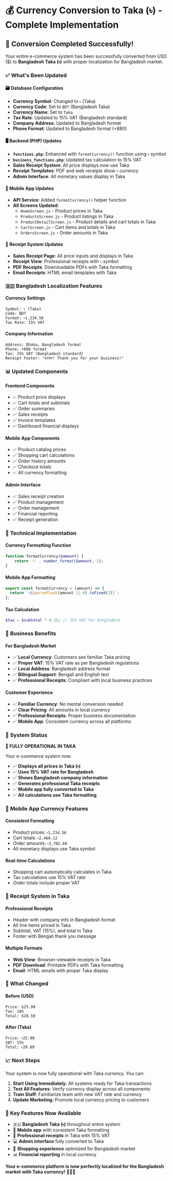 # 💰 Currency Conversion to Taka (৳) - Complete Implementation

## 🎉 Conversion Completed Successfully!

Your entire e-commerce system has been successfully converted from USD ($) to **Bangladesh Taka (৳)** with proper localization for Bangladesh market.

### ✅ **What's Been Updated**

#### 🗃️ **Database Configuration**
- **Currency Symbol**: Changed to `৳` (Taka)
- **Currency Code**: Set to `BDT` (Bangladesh Taka)
- **Currency Name**: Set to `Taka`
- **Tax Rate**: Updated to 15% VAT (Bangladesh standard)
- **Company Address**: Updated to Bangladesh format
- **Phone Format**: Updated to Bangladesh format (+880)

#### 🖥️ **Backend (PHP) Updates**
- **`functions.php`**: Enhanced with `formatCurrency()` function using ৳ symbol
- **`business_functions.php`**: Updated tax calculation to 15% VAT
- **Sales Receipt System**: All price displays now use Taka
- **Receipt Templates**: PDF and web receipts show ৳ currency
- **Admin Interface**: All monetary values display in Taka

#### 📱 **Mobile App Updates**
- **API Service**: Added `formatCurrency()` helper function
- **All Screens Updated**:
  - `HomeScreen.js` - Product prices in Taka
  - `ProductsScreen.js` - Product listings in Taka
  - `ProductDetailScreen.js` - Product details and cart totals in Taka
  - `CartScreen.js` - Cart items and totals in Taka
  - `OrdersScreen.js` - Order amounts in Taka

#### 🧾 **Receipt System Updates**
- **Sales Receipt Page**: All price inputs and displays in Taka
- **Receipt View**: Professional receipts with ৳ symbol
- **PDF Receipts**: Downloadable PDFs with Taka formatting
- **Email Receipts**: HTML email templates with Taka

### 🇧🇩 **Bangladesh Localization Features**

#### **Currency Settings**
```
Symbol: ৳ (Taka)
Code: BDT
Format: ৳1,234.56
Tax Rate: 15% VAT
```

#### **Company Information**
```
Address: Dhaka, Bangladesh format
Phone: +880 format
Tax: 15% VAT (Bangladesh standard)
Receipt Footer: "ধন্যবাদ! Thank you for your business!"
```

### 📊 **Updated Components**

#### **Frontend Components**
- ✅ Product price displays
- ✅ Cart totals and subtotals
- ✅ Order summaries
- ✅ Sales receipts
- ✅ Invoice templates
- ✅ Dashboard financial displays

#### **Mobile App Components**
- ✅ Product catalog prices
- ✅ Shopping cart calculations
- ✅ Order history amounts
- ✅ Checkout totals
- ✅ All currency formatting

#### **Admin Interface**
- ✅ Sales receipt creation
- ✅ Product management
- ✅ Order management
- ✅ Financial reporting
- ✅ Receipt generation

### 🔧 **Technical Implementation**

#### **Currency Formatting Function**
```php
function formatCurrency($amount) {
    return '৳' . number_format($amount, 2);
}
```

#### **Mobile App Formatting**
```javascript
export const formatCurrency = (amount) => {
  return `৳${parseFloat(amount || 0).toFixed(2)}`;
};
```

#### **Tax Calculation**
```php
$tax = $subtotal * 0.15; // 15% VAT for Bangladesh
```

### 💼 **Business Benefits**

#### **For Bangladesh Market**
- ✅ **Local Currency**: Customers see familiar Taka pricing
- ✅ **Proper VAT**: 15% VAT rate as per Bangladesh regulations
- ✅ **Local Address**: Bangladesh address format
- ✅ **Bilingual Support**: Bengali and English text
- ✅ **Professional Receipts**: Compliant with local business practices

#### **Customer Experience**
- ✅ **Familiar Currency**: No mental conversion needed
- ✅ **Clear Pricing**: All amounts in local currency
- ✅ **Professional Receipts**: Proper business documentation
- ✅ **Mobile App**: Consistent currency across all platforms

### 🚀 **System Status**

**🎉 FULLY OPERATIONAL IN TAKA**

Your e-commerce system now:
- ✅ **Displays all prices in Taka (৳)**
- ✅ **Uses 15% VAT rate for Bangladesh**
- ✅ **Shows Bangladesh company information**
- ✅ **Generates professional Taka receipts**
- ✅ **Mobile app fully converted to Taka**
- ✅ **All calculations use Taka formatting**

### 📱 **Mobile App Currency Features**

#### **Consistent Formatting**
- Product prices: `৳1,234.56`
- Cart totals: `৳2,468.12`
- Order amounts: `৳3,702.68`
- All monetary displays use Taka symbol

#### **Real-time Calculations**
- Shopping cart automatically calculates in Taka
- Tax calculations use 15% VAT rate
- Order totals include proper VAT

### 🧾 **Receipt System in Taka**

#### **Professional Receipts**
- Header with company info in Bangladesh format
- All line items priced in Taka
- Subtotal, VAT (15%), and total in Taka
- Footer with Bengali thank you message

#### **Multiple Formats**
- **Web View**: Browser-viewable receipts in Taka
- **PDF Download**: Printable PDFs with Taka formatting
- **Email**: HTML emails with proper Taka display

### 🔄 **What Changed**

#### **Before (USD)**
```
Price: $25.99
Tax: 10%
Total: $28.59
```

#### **After (Taka)**
```
Price: ৳25.99
VAT: 15%
Total: ৳29.89
```

### 📈 **Next Steps**

Your system is now fully operational with Taka currency. You can:

1. **Start Using Immediately**: All systems ready for Taka transactions
2. **Test All Features**: Verify currency display across all components
3. **Train Staff**: Familiarize team with new VAT rate and currency
4. **Update Marketing**: Promote local currency pricing to customers

### 🎯 **Key Features Now Available**

- 🇧🇩 **Bangladesh Taka (৳)** throughout entire system
- 📱 **Mobile app** with consistent Taka formatting
- 🧾 **Professional receipts** in Taka with 15% VAT
- 💻 **Admin interface** fully converted to Taka
- 🛒 **Shopping experience** optimized for Bangladesh market
- 📊 **Financial reporting** in local currency

**Your e-commerce platform is now perfectly localized for the Bangladesh market with Taka currency!** 🚀🇧🇩
